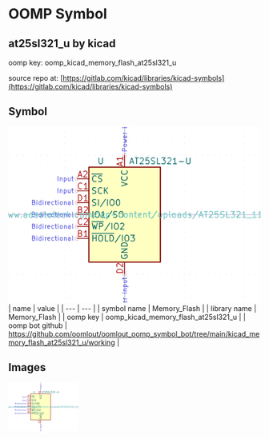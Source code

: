 # OOMP Symbol  
## at25sl321_u  by kicad  
  
oomp key: oomp_kicad_memory_flash_at25sl321_u  
  
source repo at: [https://gitlab.com/kicad/libraries/kicad-symbols](https://gitlab.com/kicad/libraries/kicad-symbols)  
## Symbol  
  
[![working.png](working_600.png)](working.png)  
| name | value | 
| --- | --- | 
| symbol name | Memory_Flash | 
| library name | Memory_Flash | 
| oomp key | oomp_kicad_memory_flash_at25sl321_u | 
| oomp bot github | https://github.com/oomlout/oomlout_oomp_symbol_bot/tree/main/kicad_memory_flash_at25sl321_u/working | 
## Images  
  
[![working.png](working_140.png)](working.png)  
